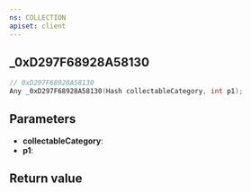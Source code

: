 ```yaml
---
ns: COLLECTION
apiset: client
---
```

## _0xD297F68928A58130

```c
// 0xD297F68928A58130
Any _0xD297F68928A58130(Hash collectableCategory, int p1);
```


## Parameters
* **collectableCategory**:
* **p1**:

## Return value
